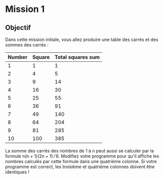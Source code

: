 # Mission 1

## Objectif

Dans cette mission initiale, vous allez produire une table des carrés et des sommes des carrés :

| Number | Square | Total squares sum |
|--------|--------|-------------------|
|1        |1       |1|
|2        |4       |5|
|3        |9       |14|
|4        |16      |30|
|5        |25      |55|
|6        |36      |91|
|7        |49      |140|
|8        |64      |204|
|9        |81      |285|
|10       |100     |385|



La somme des carrés des nombres de 1 à n peut aussi se calculer par la formule n(n + 1)(2n + 1) ⁄ 6. Modifiez votre programme pour qu'il affiche les nombres calculés par cette formule dans une quatrième colonne. Si votre programme est correct, les troisième et quatrième colonnes doivent être identiques !
